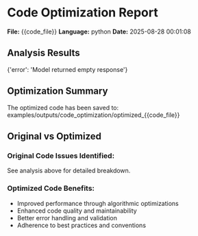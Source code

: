 # Code Optimization Report

**File:** {{code_file}}
**Language:** python
**Date:** 2025-08-28 00:01:08

## Analysis Results

{'error': 'Model returned empty response'}

## Optimization Summary

The optimized code has been saved to: examples/outputs/code_optimization/optimized_{{code_file}}

## Original vs Optimized

### Original Code Issues Identified:
See analysis above for detailed breakdown.

### Optimized Code Benefits:
- Improved performance through algorithmic optimizations
- Enhanced code quality and maintainability
- Better error handling and validation
- Adherence to best practices and conventions